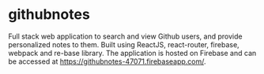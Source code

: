# githubnotes
Full stack web application to search and view Github users, and provide personalized notes to them. Built using ReactJS, react-router, firebase, webpack and re-base library.
The application is hosted on Firebase and can be accessed at https://githubnotes-47071.firebaseapp.com/.
